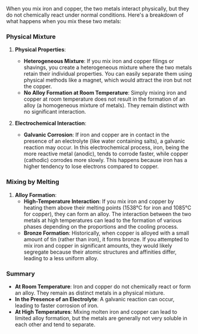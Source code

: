 When you mix iron and copper, the two metals interact physically, but they do not chemically react under normal conditions. Here's a breakdown of what happens when you mix these two metals:

### Physical Mixture
1. **Physical Properties**: 
   - **Heterogeneous Mixture**: If you mix iron and copper filings or shavings, you create a heterogeneous mixture where the two metals retain their individual properties. You can easily separate them using physical methods like a magnet, which would attract the iron but not the copper.
   - **No Alloy Formation at Room Temperature**: Simply mixing iron and copper at room temperature does not result in the formation of an alloy (a homogeneous mixture of metals). They remain distinct with no significant interaction.

2. **Electrochemical Interaction**:
   - **Galvanic Corrosion**: If iron and copper are in contact in the presence of an electrolyte (like water containing salts), a galvanic reaction may occur. In this electrochemical process, iron, being the more reactive metal (anodic), tends to corrode faster, while copper (cathodic) corrodes more slowly. This happens because iron has a higher tendency to lose electrons compared to copper.

### Mixing by Melting
1. **Alloy Formation**:
   - **High-Temperature Interaction**: If you mix iron and copper by heating them above their melting points (1538°C for iron and 1085°C for copper), they can form an alloy. The interaction between the two metals at high temperatures can lead to the formation of various phases depending on the proportions and the cooling process.
   - **Bronze Formation**: Historically, when copper is alloyed with a small amount of tin (rather than iron), it forms bronze. If you attempted to mix iron and copper in significant amounts, they would likely segregate because their atomic structures and affinities differ, leading to a less uniform alloy.

### Summary
- **At Room Temperature**: Iron and copper do not chemically react or form an alloy. They remain as distinct metals in a physical mixture.
- **In the Presence of an Electrolyte**: A galvanic reaction can occur, leading to faster corrosion of iron.
- **At High Temperatures**: Mixing molten iron and copper can lead to limited alloy formation, but the metals are generally not very soluble in each other and tend to separate.
